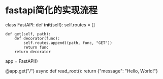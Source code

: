 # fastapi简化的实现流程
class FastAPI:
    def __init__(self):
        self.routes = []

    def get(self, path):
        def decorator(func):
            self.routes.append((path, func, "GET"))
            return func
        return decorator

app = FastAPI()

@app.get("/")
async def read_root():
return {"message": "Hello, World!"}

